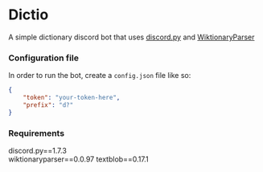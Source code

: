# Dictio
A simple dictionary discord bot that uses [discord.py](https://github.com/Rapptz/discord.py) and [WiktionaryParser](https://github.com/Suyash458/WiktionaryParser)

### Configuration file
In order to run the bot, create a ```config.json``` file like so:
```json
{
    "token": "your-token-here",
    "prefix": "d?"
}
```

### Requirements
discord.py==1.7.3  
wiktionaryparser==0.0.97
textblob==0.17.1